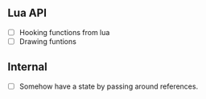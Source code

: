 ## Lua API
- [ ] Hooking functions from lua
- [ ] Drawing funtions

## Internal
- [ ] Somehow have a state by passing around references.
